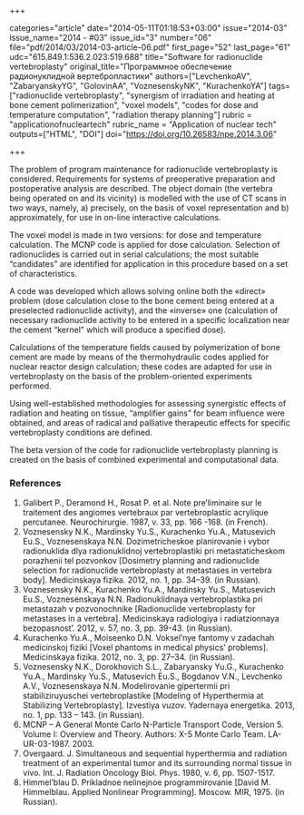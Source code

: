 +++

categories="article"
date="2014-05-11T01:18:53+03:00"
issue="2014-03"
issue_name="2014 - #03"
issue_id="3"
number="06"
file="pdf/2014/03/2014-03-article-06.pdf"
first_page="52"
last_page="61"
udc="615.849.1:536.2.023:519.688"
title="Software for radionuclide vertebroplasty"
original_title="Программное обеспечение радионуклидной вертебропластики"
authors=["LevchenkoAV", "ZabaryanskyYG", "GolovinАА", "VoznesenskyNK", "KurachenkoYA"]
tags=["radionuclide vertebroplasty", "synergism of irradiation and heating at bone cement polimerization", "voxel models", "codes for dose and temperature computation", "radiation therapy planning"]
rubric = "applicationofnucleartech"
rubric_name = "Application of nuclear tech"
outputs=["HTML", "DOI"]
doi="https://doi.org/10.26583/npe.2014.3.06"

+++

The problem of program maintenance for radionuclide vertebroplasty is considered. Requirements for systems of preoperative preparation and postoperative analysis are described. The object domain (the vertebra being operated on and its vicinity) is modelled with the use of CT scans in two ways, namely, a) precisely, on the basis of voxel representation and b) approximately, for use in on-line interactive calculations.

The voxel model is made in two versions: for dose and temperature calculation. The MCNP code is applied for dose calculation. Selection of radionuclides is carried out in serial calculations; the most suitable “candidates” are identified for application in this procedure based on a set of characteristics.

A code was developed which allows solving online both the «direct» problem (dose calculation close to the bone cement being entered at a preselected radionuclide activity), and the «inverse» one (calculation of necessary radionuclide activity to be entered in a specific localization near the cement “kernel” which will produce a specified dose).

Calculations of the temperature fields caused by polymerization of bone cement are made by means of the thermohydraulic codes applied for nuclear reactor design calculation; these codes are adapted for use in vertebroplasty on the basis of the problem-oriented experiments performed.

Using well-established methodologies for assessing synergistic effects of radiation and heating on tissue, “amplifier gains” for beam influence were obtained, and areas of radical and palliative therapeutic effects for specific vertebroplasty conditions are defined.

The beta version of the code for radionuclide vertebroplasty planning is created on the basis of combined experimental and computational data.

### References

1. Galibert P., Deramond H., Rosat P. et al. Note pre’liminaire sur le traitement des angiomes vertebraux par vertebroplastic acrylique percutanee. Neurochirurgie. 1987, v. 33, pp. 166 -168. (in French).
2. Voznesensky N.K., Mardinsky Yu.S., Kurachenko Yu.A., Matusevich Eu.S., Voznesenskaya N.N. Dozimetricheskoe planirovanie i vybor radionuklida dlya radionuklidnoj vertebroplastiki pri metastaticheskom porazhenii tel pozvonkov [Dosimetry planning and radionuclide selection for radionuclide vertebroplasty at metastases in vertebra body]. Medicinskaya fizika. 2012, no. 1, pp. 34–39. (in Russian).
3. Voznesensky N.K., Kurachenko Yu.A., Mardinsky Yu.S., Matusevich Eu.S., Voznesenskaya N.N. Radionuklidnaya vertebroplastika pri metastazah v pozvonochnike [Radionuclide vertebroplasty for metastases in a vertebra]. Medicinskaya radiologiya i radiatzionnaya bezopasnost’. 2012, v. 57, no. 3, pp. 39-43. (in Russian).
4. Kurachenko Yu.A., Moiseenko D.N. Voksel’nye fantomy v zadachah medicinskoj fiziki [Voxel phantoms in medical physics’ problems]. Medicinskaya fizika. 2012, no. 3, pp. 27–34. (in Russian).
5. Voznesensky N.K., Dorokhovich S.L., Zabaryansky Yu.G., Kurachenko Yu.A., Mardinsky Yu.S., Matusevich Eu.S., Bogdanov V.N., Levchenko A.V., Voznesenskaya N.N. Modelirovanie gipertermii pri stabiliziruyuschei vertebroplastike [Modeling of Hyperthermia at Stabilizing Vertebroplasty]. Izvestiya vuzov. Yadernaya energetika. 2013, no. 1, pp. 133 – 143. (in Russian).
6. MCNP – A General Monte Carlo N-Particle Transport Code, Version 5. Volume I: Overview and Theory. Authors: X-5 Monte Carlo Team. LA-UR-03-1987. 2003.
7. Overgaard. J. Simultaneous and sequential hyperthermia and radiation treatment of an experimental tumor and its surrounding normal tissue in vivo. Int. J. Radiation Oncology Biol. Phys. 1980, v. 6, pp. 1507-1517.
8. Himmel’blau D. Prikladnoe nelinejnoe programmirovanie [David M. Himmelblau. Applied Nonlinear Programming]. Moscow. MIR, 1975. (in Russian).
